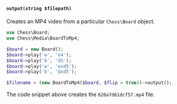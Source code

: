 #### `output(string $filepath)`

Creates an MP4 video from a particular `Chess\Board` object.

```php
use Chess\Board;
use Chess\Media\BoardToMp4;

$board = new Board();
$board->play('w', 'e4');
$board->play('b', 'd5');
$board->play('w', 'exd5');
$board->play('b', 'Qxd5');

$filename = (new BoardToMp4($board, $flip = true))->output();
```

The code snippet above creates the `620a7d61dcf57.mp4` file.
